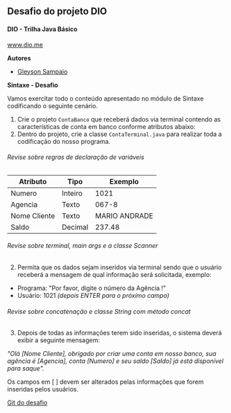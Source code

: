 ## Desafio do projeto DIO 

#### **DIO - Trilha Java Básico**

www.dio.me

**Autores**
- [Gleyson Sampaio](https://github.com/glysns)

**Sintaxe - Desafio**

Vamos exercitar todo o conteúdo apresentado no módulo de Sintaxe codificando o seguinte cenário.

1. Crie o projeto `ContaBanco` que receberá dados via terminal contendo as características de conta em banco conforme atributos abaixo:
2. Dentro do projeto, crie a classe `ContaTerminal.java` para realizar toda a codificação do nosso programa.

###### Revise sobre regras de declaração de variáveis

|Atributo       |Tipo   |	Exemplo   |
|---------------|-------|-------------|
|Numero	        |Inteiro|1021         |
|Agencia        |Texto  |	067-8     |
|Nome Cliente	|Texto	|MARIO ANDRADE|
|Saldo          |Decimal|	237.48    |


###### Revise sobre terminal, main args e a classe Scanner
2. Permita que os dados sejam inseridos via terminal sendo que o usuário receberá a mensagem de qual informação será solicitada, exemplo:
* Programa: "Por favor, digite o número da Agência !"
* Usuário: 1021 *(depois ENTER para o próximo campo)*

###### Revise sobre concatenação e classe String com método concat

3. Depois de todas as informações terem sido inseridas, o sistema deverá exibir a seguinte mensagem:

*"Olá [Nome Cliente], obrigado por criar uma conta em nosso banco, sua agência é [Agencia], conta [Numero] e seu saldo [Saldo] já está disponível para saque".*

Os campos em [ ] devem ser alterados pelas informações que forem inseridas pelos usuários.

[Git do desafio](https://github.com/digitalinnovationone/trilha-java-basico/tree/main)
